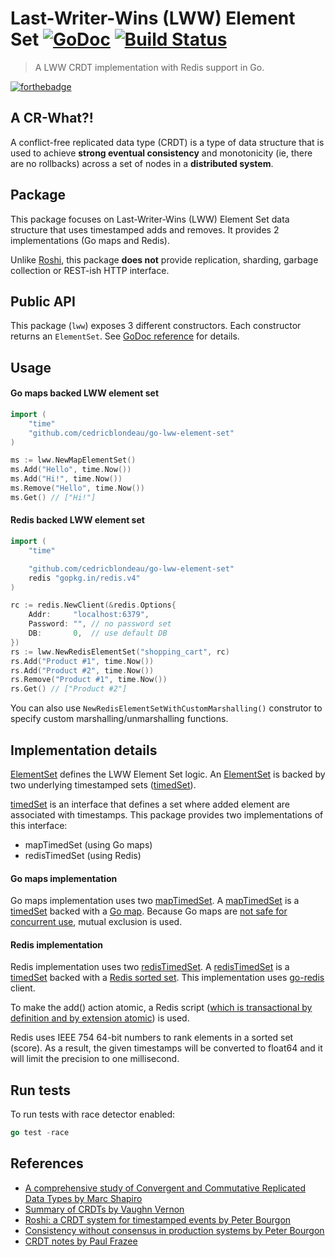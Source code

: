 # Last-Writer-Wins (LWW) Element Set [![GoDoc](https://godoc.org/github.com/cedricblondeau/go-lww-element-set?status.svg)](https://godoc.org/github.com/cedricblondeau/go-lww-element-set) [![Build Status](https://api.travis-ci.org/cedricblondeau/go-lww-element-set.svg?branch=develop)](https://travis-ci.org/cedricblondeau/go-lww-element-set)

> A LWW CRDT implementation with Redis support in Go.

[![forthebadge](http://forthebadge.com/images/badges/as-seen-on-tv.svg)](http://forthebadge.com)

## A CR-What?!

A conflict-free replicated data type (CRDT) is a type of data structure that is 
used to achieve **strong eventual consistency** and monotonicity (ie, there are no rollbacks) 
across a set of nodes in a **distributed system**.

## Package

This package focuses on Last-Writer-Wins (LWW) Element Set data structure 
that uses timestamped adds and removes.
It provides 2 implementations (Go maps and Redis).

Unlike [Roshi](https://github.com/soundcloud/roshi), this package **does not** provide replication,
sharding, garbage collection or REST-ish HTTP interface.

## Public API

This package (`lww`) exposes 3 different constructors. Each constructor returns an `ElementSet`.
See [GoDoc reference](https://godoc.org/github.com/cedricblondeau/go-lww-element-set) for details.

## Usage

#### Go maps backed LWW element set

```go
import (
	"time"
	"github.com/cedricblondeau/go-lww-element-set"
)

ms := lww.NewMapElementSet()
ms.Add("Hello", time.Now())
ms.Add("Hi!", time.Now())
ms.Remove("Hello", time.Now())
ms.Get() // ["Hi!"]
```

#### Redis backed LWW element set

```go
import (
	"time"

	"github.com/cedricblondeau/go-lww-element-set"
	redis "gopkg.in/redis.v4"
)

rc := redis.NewClient(&redis.Options{
	Addr:     "localhost:6379",
	Password: "", // no password set
	DB:       0,  // use default DB
})
rs := lww.NewRedisElementSet("shopping_cart", rc)
rs.Add("Product #1", time.Now())
rs.Add("Product #2", time.Now())
rs.Remove("Product #1", time.Now())
rs.Get() // ["Product #2"]
```

You can also use `NewRedisElementSetWithCustomMarshalling()` construtor 
to specify custom marshalling/unmarshalling functions.

## Implementation details

[ElementSet](lww.go) defines the LWW Element Set logic.
An [ElementSet](lww.go) is backed by two underlying 
timestamped sets ([timedSet](timed_set.go)).

[timedSet](timed_set.go) is an interface that defines 
a set where added element are associated with timestamps.
This package provides two implementations of this interface:
- mapTimedSet (using Go maps)
- redisTimedSet (using Redis)

#### Go maps implementation

Go maps implementation uses two [mapTimedSet](timed_set_map.go).
A [mapTimedSet](timed_set_map.go) is a [timedSet](timed_set.go) backed 
with a [Go map](https://blog.golang.org/go-maps-in-action).
Because Go maps are [not safe for concurrent use](https://golang.org/doc/faq#atomic_maps), 
mutual exclusion is used.

#### Redis implementation

Redis implementation uses two [redisTimedSet](timed_set_redis.go).
A [redisTimedSet](timed_set_redis.go) is a [timedSet](timed_set.go) backed 
with a [Redis sorted set](http://redis.io/topics/data-types#sorted-sets).
This implementation uses [go-redis](https://github.com/go-redis/redis) client.

To make the add() action atomic, a Redis script 
([which is transactional by definition and by extension atomic](http://redis.io/topics/transactions#redis-scripting-and-transactions)) is used.

Redis uses IEEE 754 64-bit numbers to rank elements in a sorted set (score).
As a result, the given timestamps will be converted to float64 and it will 
limit the precision to one millisecond.

## Run tests

To run tests with race detector enabled:

```go
go test -race
```

## References

- [A comprehensive study of Convergent and Commutative Replicated Data Types by Marc Shapiro](https://hal.inria.fr/file/index/docid/555588/filename/techreport.pdf)
- [Summary of CRDTs by Vaughn Vernon](https://vaughnvernon.co/?p=1012)
- [Roshi: a CRDT system for timestamped events by Peter Bourgon](https://developers.soundcloud.com/blog/roshi-a-crdt-system-for-timestamped-events)
- [Consistency without consensus in production systems by Peter Bourgon](https://www.youtube.com/watch?list=UU_QIfHvN9auy2CoOdSfMWDw&v=em9zLzM8O7c)
- [CRDT notes by Paul Frazee](https://github.com/pfrazee/crdt_notes)

